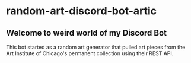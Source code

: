 # random-art-discord-bot-artic

## Welcome to weird world of my Discord Bot

This bot started as a random art generator that pulled art pieces from the Art Institute of Chicago's permanent collection using their REST API.

